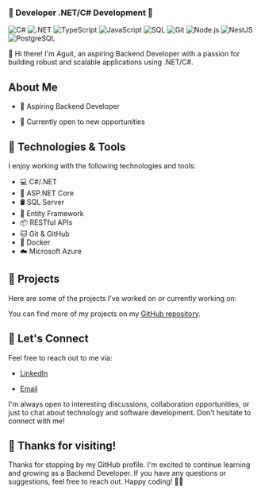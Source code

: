 ### 🌱 Developer .NET/C# Development 🌱



![C#](https://img.shields.io/badge/-C%23-239120?style=for-the-badge&logo=c-sharp&logoColor=white)
![.NET](https://img.shields.io/badge/-.NET-512BD4?style=for-the-badge&logo=.net&logoColor=white)
![TypeScript](https://img.shields.io/badge/-TypeScript-3178C6?style=for-the-badge&logo=typescript&logoColor=white)
![JavaScript](https://img.shields.io/badge/-JavaScript-F7DF1E?style=for-the-badge&logo=javascript&logoColor=black)
![SQL](https://img.shields.io/badge/-SQL-4479A1?style=for-the-badge&logo=postgresql&logoColor=white)
![Git](https://img.shields.io/badge/-Git-F05032?style=for-the-badge&logo=git&logoColor=white)
![Node.js](https://img.shields.io/badge/-Node.js-339933?style=for-the-badge&logo=nodedotjs&logoColor=white)
![NestJS](https://img.shields.io/badge/-NestJS-E0234E?style=for-the-badge&logo=nestjs&logoColor=white)
![PostgreSQL](https://img.shields.io/badge/-PostgreSQL-4169E1?style=for-the-badge&logo=postgresql&logoColor=white)

👋 Hi there! I'm Aguit, an aspiring Backend Developer with a passion for building robust and scalable applications using .NET/C#.

## About Me

- 🌟 Aspiring Backend Developer
<!-- - 🎓 [Your Educational Background] -->
- 💼 Currently open to new opportunities

## 🔧 Technologies & Tools

I enjoy working with the following technologies and tools:

- 💻 C#/.NET
- 🚀 ASP.NET Core
- 🛢️ SQL Server
- 🧪 Entity Framework
- 📦 RESTful APIs
- 🐱 Git & GitHub
- 🧩 Docker
- ☁️ Microsoft Azure

## 🌱 Projects

Here are some of the projects I've worked on or currently working on:

<!-- - [Project 1: Description and link]
- [Project 2: Description and link]
- [Project 3: Description and link] -->

You can find more of my projects on my [GitHub repository](https://github.com/aguitinan).

<!-- ## 📚 Blog

I occasionally write about my experiences, projects, and tech-related topics. Check out my latest blog posts:

- [Blog Post 1: Title and link]
- [Blog Post 2: Title and link]
- [Blog Post 3: Title and link] -->

## 💬 Let's Connect

Feel free to reach out to me via:

- [LinkedIn](https://www.linkedin.com/in/aguitinan)
<!-- - [Twitter](https://twitter.com/yourtwitterhandle) -->
- [Email](mailto:aguit.inan@gmail.com)

I'm always open to interesting discussions, collaboration opportunities, or just to chat about technology and software development. Don't hesitate to connect with me!

## 🙏 Thanks for visiting!

Thanks for stopping by my GitHub profile. I'm excited to continue learning and growing as a Backend Developer. If you have any questions or suggestions, feel free to reach out. Happy coding! 👨‍💻
